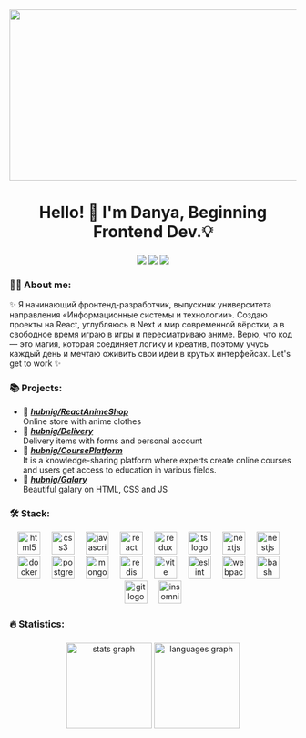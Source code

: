 <div align="center">
  <img height="300" width="900" src="https://user-images.githubusercontent.com/74038190/225813708-98b745f2-7d22-48cf-9150-083f1b00d6c9.gif"  />
</div>

###

<h1 align="center">Hello! 👋 I'm Danya, Beginning Frontend Dev.💡</h1>

###

<div align="center">
  <a href="https://t.me/derzkiynigger"><img src="https://img.shields.io/badge/Telegram-00BFFF?style=for-the-badge&logo=Telegram&logoColor=FFFFFF"></a>
  <a href="https://vk.com/derzkiynigger"><img src="https://img.shields.io/badge/ВКонтакте-blue?style=for-the-badge&logo=VK&logoColor=FFFF"></a>
  <a href="mailto:virginnigger@mail.ru"><img src="https://img.shields.io/badge/Mail-0000FF?style=for-the-badge&logo=Mail.Ru&logoColor=FFFF"></a>
</div>

###

<h3 align="left">👩‍💻 About me: </h3>

<p align="left">✨ Я начинающий фронтенд-разработчик, выпускник университета направления «Информационные системы и технологии». Создаю проекты на React, углубляюсь в Next и мир современной вёрстки, а в свободное время играю в игры и пересматриваю аниме. Верю, что код — это магия, которая соединяет логику и креатив, поэтому учусь каждый день и мечтаю оживить свои идеи в крутых интерфейсах. Let's get to work ✨</p>

### 📚 Projects:

- 📗 [***hubnig/ReactAnimeShop***](https://github.com/hubnig/react-animeshop) <br/>
  Online store with anime clothes
- 📘 [***hubnig/Delivery***](https://github.com/hubnig/delivery2025) <br/>
  Delivery items with forms and personal account 
- 📙 [***hubnig/CoursePlatform***](https://github.com/hubnig/shalfey-course) <br/>
  It is a knowledge-sharing platform where experts create online courses and users get access to education in various fields.
- 📒 [***hubnig/Galary***](https://github.com/hubnig/galary) <br/>
  Beautiful galary on HTML, CSS and JS  

### 🛠 Stack:

<div align="center">
  <img src="https://cdn.jsdelivr.net/gh/devicons/devicon/icons/html5/html5-original.svg" height="40" alt="html5 logo"  />
  <img width="12" />
  <img src="https://cdn.jsdelivr.net/gh/devicons/devicon/icons/css3/css3-original.svg" height="40" alt="css3 logo"  />
  <img width="12" />
  <img src="https://cdn.jsdelivr.net/gh/devicons/devicon/icons/javascript/javascript-original.svg" height="40" alt="javascript logo"  />
  <img width="12" />
  <img src="https://cdn.jsdelivr.net/gh/devicons/devicon/icons/react/react-original.svg" height="40" alt="react logo"  />
  <img width="12" />
  <img src="https://cdn.jsdelivr.net/gh/devicons/devicon@latest/icons/redux/redux-original.svg" height="40" alt="redux logo" />
  <img width="12" />
  <img src="https://cdn.jsdelivr.net/gh/devicons/devicon@latest/icons/typescript/typescript-original.svg" height="40" alt="ts logo" />
  <img width="12" />
  <img src="https://cdn.jsdelivr.net/gh/devicons/devicon@latest/icons/nextjs/nextjs-original.svg" height="40" alt="nextjs logo" />
  <img width="12" />   
  <img src="https://cdn.jsdelivr.net/gh/devicons/devicon@latest/icons/nestjs/nestjs-original.svg" height="40" alt="nestjs logo" />
  <img width="12" />
  <img src="https://cdn.jsdelivr.net/gh/devicons/devicon@latest/icons/docker/docker-plain-wordmark.svg" height="40" alt="docker logo" />
  <img width="12" />
  <img src="https://cdn.jsdelivr.net/gh/devicons/devicon@latest/icons/postgresql/postgresql-original.svg" height="40" alt="postgresql logo"  />
  <img width="12" />
  <img src="https://cdn.jsdelivr.net/gh/devicons/devicon@latest/icons/mongodb/mongodb-original.svg" height="40" alt="mongo logo" />
  <img width="12" />
  <img src="https://cdn.jsdelivr.net/gh/devicons/devicon@latest/icons/redis/redis-original.svg" height="40" alt="redis logo" />
  <img width="12" />
  <img src="https://cdn.jsdelivr.net/gh/devicons/devicon@latest/icons/vitejs/vitejs-original.svg" height="40" alt="vite logo"  />
  <img width="12" />
  <img src="https://cdn.jsdelivr.net/gh/devicons/devicon@latest/icons/eslint/eslint-original.svg" height="40" alt="eslint logo" />
  <img width="12" />
  <img src="https://cdn.jsdelivr.net/gh/devicons/devicon@latest/icons/webpack/webpack-original.svg" height="40" alt="webpack logo"  />
  <img width="12" />
  <img src="https://cdn.simpleicons.org/gnubash/4EAA25" height="40" alt="bash logo"  />
  <img width="12" />
  <img src="https://cdn.jsdelivr.net/gh/devicons/devicon@latest/icons/git/git-original.svg" height="40" alt="git logo" />
  <img width="12" />
  <img src="https://cdn.jsdelivr.net/gh/devicons/devicon@latest/icons/insomnia/insomnia-original.svg" height="40" alt="insomnia logo" />
</div>

### 🔥 Statistics:

###

<div align="center">
  <img src="https://github-readme-stats.vercel.app/api?username=hubnig&hide_title=false&hide_rank=false&show_icons=true&include_all_commits=true&count_private=true&disable_animations=false&theme=dracula&locale=en&hide_border=false&order=1" height="150" alt="stats graph"  />
  <img src="https://github-readme-stats.vercel.app/api/top-langs?username=hubnig&locale=en&hide_title=false&layout=compact&card_width=320&langs_count=5&theme=dracula&hide_border=false&order=2" height="150" alt="languages graph"  />
</div>
